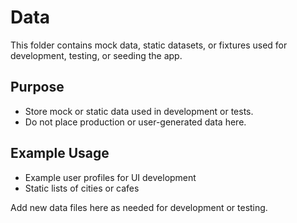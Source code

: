# Data

This folder contains mock data, static datasets, or fixtures used for development, testing, or seeding the app.

## Purpose
- Store mock or static data used in development or tests.
- Do not place production or user-generated data here.

## Example Usage
- Example user profiles for UI development
- Static lists of cities or cafes

Add new data files here as needed for development or testing. 